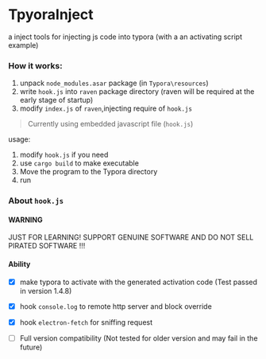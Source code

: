 # TpyoraInject
a inject tools for injecting js code into typora (with a an activating script example)

### How it works:

1. unpack `node_modules.asar` package (in `Typora\resources`)
2. write `hook.js`  into `raven` package directory (raven will be required at the early stage of startup)
3. modify `index.js` of `raven`,injecting require of `hook.js`

> Currently using embedded javascript file (`hook.js`)

usage:

1. modify `hook.js` if you need
2. use `cargo build` to make  executable
3. Move the program to the Typora directory
4. run

### About `hook.js`

#### WARNING

JUST FOR LEARNING! SUPPORT GENUINE SOFTWARE AND DO NOT SELL PIRATED SOFTWARE !!!

#### Ability

- [x] make typora to activate with the generated activation code (Test passed in version 1.4.8)
- [x] hook `console.log` to remote http server and block override
- [x] hook `electron-fetch` for sniffing request
- [ ] Full version compatibility (Not tested for older version and may fail in the future)

